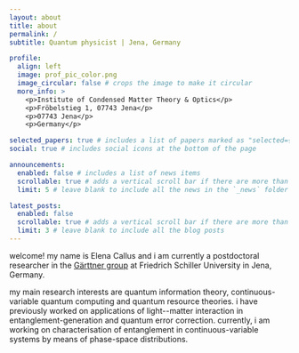 ```yaml
---
layout: about
title: about
permalink: /
subtitle: Quantum physicist | Jena, Germany 

profile:
  align: left
  image: prof_pic_color.png
  image_circular: false # crops the image to make it circular
  more_info: >
    <p>Institute of Condensed Matter Theory & Optics</p>
    <p>Fröbelstieg 1, 07743 Jena</p>
    <p>07743 Jena</p>
    <p>Germany</p>

selected_papers: true # includes a list of papers marked as "selected={true}"
social: true # includes social icons at the bottom of the page

announcements:
  enabled: false # includes a list of news items
  scrollable: true # adds a vertical scroll bar if there are more than 3 news items
  limit: 5 # leave blank to include all the news in the `_news` folder

latest_posts:
  enabled: false
  scrollable: true # adds a vertical scroll bar if there are more than 3 new posts items
  limit: 3 # leave blank to include all the blog posts
---
```


welcome! my name is Elena Callus and i am currently a postdoctoral researcher in the [Gärttner group](https://qiqs-jena.de) at Friedrich Schiller University in Jena, Germany. 

my main research interests are quantum information theory, continuous-variable quantum computing and quantum resource theories. i have previously worked on applications of light--matter interaction in entanglement-generation and quantum error correction. currently, i am working on characterisation of entanglement in continuous-variable systems by means of phase-space distributions.
